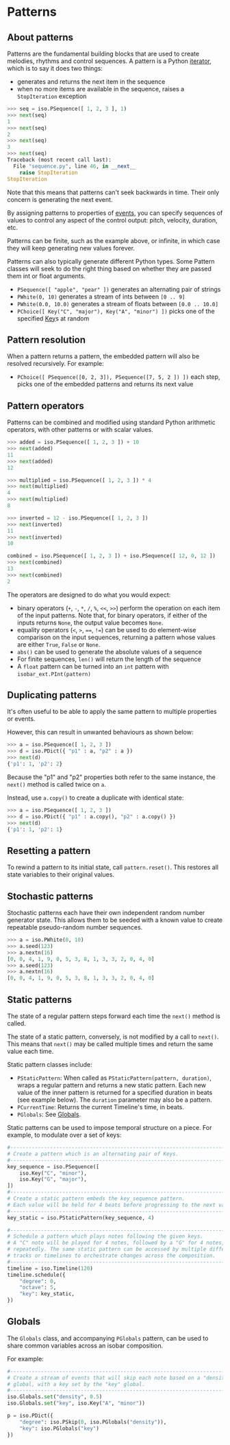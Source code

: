 # Patterns

## About patterns

Patterns are the fundamental building blocks that are used to create melodies, rhythms and control sequences.
A pattern is a Python [iterator](https://wiki.python.org/moin/Iterator), which is to say it does two things:

 - generates and returns the next item in the sequence
 - when no more items are available in the sequence, raises a `StopIteration` exception

```python
>>> seq = iso.PSequence([ 1, 2, 3 ], 1)
>>> next(seq)
1
>>> next(seq)
2
>>> next(seq)
3
>>> next(seq)
Traceback (most recent call last):
  File "sequence.py", line 46, in __next__
    raise StopIteration
StopIteration
```

Note that this means that patterns can't seek backwards in time. Their only concern is generating the next event.

By assigning patterns to properties of [events](../events/index.md), you can specify sequences of values to control any aspect of the control output: pitch, velocity, duration, etc.    

Patterns can be finite, such as the example above, or infinite, in which case they will keep generating new values forever.

Patterns can also typically generate different Python types. Some Pattern classes will seek to do the right thing based on whether they are passed them int or float arguments.

 - `PSequence([ "apple", "pear" ])` generates an alternating pair of strings
 - `PWhite(0, 10)` generates a stream of ints between `[0 .. 9]`
 - `PWhite(0.0, 10.0)` generates a stream of floats between `[0.0 .. 10.0]`
 - `PChoice([ Key("C", "major"), Key("A", "minor") ])` picks one of the specified [Key](../events/note.md)s at random
 
## Pattern resolution

When a pattern returns a pattern, the embedded pattern will also be resolved recursively. For example:

 - `PChoice([ PSequence([0, 2, 3]), PSequence([7, 5, 2 ]) ])` each step, picks one of the embedded patterns and returns its next value

## Pattern operators

Patterns can be combined and modified using standard Python arithmetic operators, with other patterns or with scalar values.

```python
>>> added = iso.PSequence([ 1, 2, 3 ]) + 10
>>> next(added)
11
>>> next(added)
12

>>> multiplied = iso.PSequence([ 1, 2, 3 ]) * 4
>>> next(multiplied)
4
>>> next(multiplied)
8

>>> inverted = 12 - iso.PSequence([ 1, 2, 3 ])
>>> next(inverted)
11
>>> next(inverted)
10

combined = iso.PSequence([ 1, 2, 3 ]) + iso.PSequence([ 12, 0, 12 ])
>>> next(combined)
13
>>> next(combined)
2
```

The operators are designed to do what you would expect:

 - binary operators (`+`, `-`, `*`, `/`, `%`, `<<`, `>>`) perform the operation on each item of the input patterns. Note that, for binary operators, if either of the inputs returns `None`, the output value becomes `None`.
 - equality operators (`<`, `>`, `==`, `!=`) can be used to do element-wise comparison on the input sequences, returning a pattern whose values are either `True`, `False` or `None`.
 - `abs()` can be used to generate the absolute values of a sequence
 - For finite sequences, `len()` will return the length of the sequence
 - A `float` pattern can be turned into an `int` pattern with `isobar_ext.PInt(pattern)` 

## Duplicating patterns

It's often useful to be able to apply the same pattern to multiple properties or events.

However, this can result in unwanted behaviours as shown below:

```python
>>> a = iso.PSequence([ 1, 2, 3 ])
>>> d = iso.PDict({ "p1" : a, "p2" : a })
>>> next(d)
{'p1': 1, 'p2': 2}
```

Because the "p1" and "p2" properties both refer to the same instance, the `next()` method is called twice on `a`.

Instead, use `a.copy()` to create a duplicate with identical state:

```python
>>> a = iso.PSequence([ 1, 2, 3 ])
>>> d = iso.PDict({ "p1" : a.copy(), "p2" : a.copy() })
>>> next(d)
{'p1': 1, 'p2': 1}
```

## Resetting a pattern

To rewind a pattern to its initial state, call `pattern.reset()`. This restores all state variables to their original values.

## Stochastic patterns

Stochastic patterns each have their own independent random number generator state. This allows them to be seeded with a known value to create repeatable pseudo-random number sequences.

```python
>>> a = iso.PWhite(0, 10)
>>> a.seed(123)
>>> a.nextn(16)
[0, 0, 4, 1, 9, 0, 5, 3, 8, 1, 3, 3, 2, 0, 4, 0]
>>> a.seed(123)
>>> a.nextn(16)
[0, 0, 4, 1, 9, 0, 5, 3, 8, 1, 3, 3, 2, 0, 4, 0]
```

## Static patterns

The state of a regular pattern steps forward each time the `next()` method is called.

The state of a static pattern, conversely, is not modified by a call to `next()`. This means that `next()` may be called multiple times and return the same value each time.

Static pattern classes include:

 - `PStaticPattern`: When called as `PStaticPattern(pattern, duration)`, wraps a regular pattern and returns a new static pattern. Each new value of the inner pattern is returned for a specified duration in beats (see example below). The `duration` parameter may also be a pattern. 
 - `PCurrentTime`: Returns the current Timeline's time, in beats.
 - `PGlobals`: See [Globals](#globals).

Static patterns can be used to impose temporal structure on a piece. For example, to modulate over a set of keys:

```python
#--------------------------------------------------------------------------------
# Create a pattern which is an alternating pair of Keys.
#--------------------------------------------------------------------------------
key_sequence = iso.PSequence([
    iso.Key("C", "minor"),
    iso.Key("G", "major"),
])
#--------------------------------------------------------------------------------
# Create a static pattern embeds the key_sequence pattern.
# Each value will be held for 4 beats before progressing to the next value.
#--------------------------------------------------------------------------------
key_static = iso.PStaticPattern(key_sequence, 4)

#--------------------------------------------------------------------------------
# Schedule a pattern which plays notes following the given keys.
# A "C" note will be played for 4 notes, followed by a "G" for 4 notes,
# repeatedly. The same static pattern can be accessed by multiple different
# tracks or timelines to orchestrate changes across the composition. 
#--------------------------------------------------------------------------------
timeline = iso.Timeline(120)
timeline.schedule({
    "degree": 0,
    "octave": 5,
    "key": key_static,
})
```

## Globals

The `Globals` class, and accompanying `PGlobals` pattern, can be used to share common variables across an isobar composition.

For example:

```python
#--------------------------------------------------------------------------------
# Create a stream of events that will skip each note based on a "density"
# global, with a key set by the "key" global.
#--------------------------------------------------------------------------------
iso.Globals.set("density", 0.5)
iso.Globals.set("key", iso.Key("A", "minor"))

p = iso.PDict({
    "degree": iso.PSkip(0, iso.PGlobals("density")),
    "key": iso.PGlobals("key")
})
```
